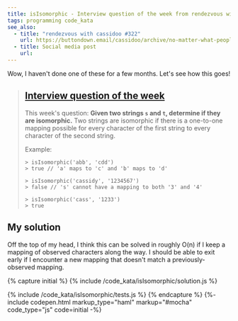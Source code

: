 ```yaml
---
title: isIsomorphic - Interview question of the week from rendezvous with cassidoo
tags: programming code_kata
see_also:
  - title: "rendezvous with cassidoo #322"
    url: https://buttondown.email/cassidoo/archive/no-matter-what-people-tell-you-words-and-ideas/
  - title: Social media post
    url:
---
```


Wow, I haven't done one of these for a few months. Let's see how this goes!

> ## [Interview question of the week](https://buttondown.email/cassidoo/archive/no-matter-what-people-tell-you-words-and-ideas/)
>
> This week's question:
> **Given two strings `s` and `t`, determine if they are isomorphic.** Two strings are isomorphic if there is a one-to-one mapping possible for every character of the first string to every character of the second string.
>
> Example:
>
> ```
> > isIsomorphic('abb', 'cdd')
> > true // 'a' maps to 'c' and 'b' maps to 'd'
>
> > isIsomorphic('cassidy', '1234567')
> > false // 's' cannot have a mapping to both '3' and '4'
>
> > isIsomorphic('cass', '1233')
> > true
> ```

## My solution

Off the top of my head, I think this can be solved in roughly O(n) if I keep a mapping of observed characters along the way. I should be able to exit early if I encounter a new mapping that doesn't match a previously-observed mapping.

{% capture initial %}
{% include /code_kata/isIsomorphic/solution.js %}

{% include /code_kata/isIsomorphic/tests.js %}
{% endcapture %}
{%- include codepen.html markup_type="haml" markup="#mocha" code_type="js" code=initial -%}
